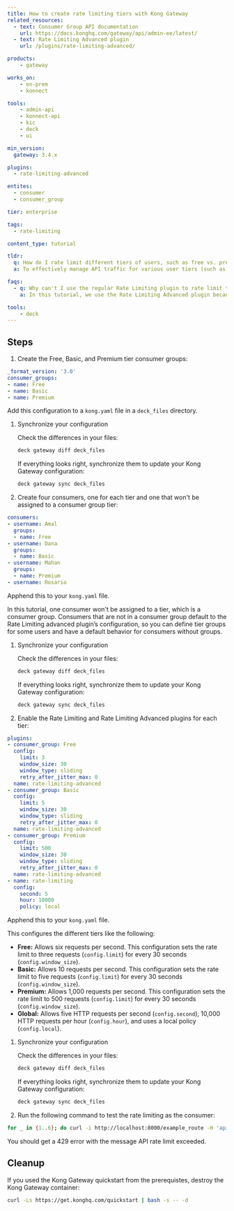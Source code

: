 ```yaml
---
title: How to create rate limiting tiers with Kong Gateway
related_resources:
  - text: Consumer Group API documentation
    url: https://docs.konghq.com/gateway/api/admin-ee/latest/
  - text: Rate Limiting Advanced plugin
    url: /plugins/rate-limiting-advanced/

products:
    - gateway

works_on:
    - on-prem
    - konnect

tools:
    - admin-api
    - konnect-api
    - kic
    - deck
    - ui

min_version:
  gateway: 3.4.x

plugins: 
  - rate-limiting-advanced

entites:
  - consumer
  - consumer_group

tier: enterprise

tags:
  - rate-limiting

content_type: tutorial

tldr: 
  q: How do I rate limit different tiers of users, such as free vs. premium subscribers, in my API using Kong Gateway?
  a: To effectively manage API traffic for various user tiers (such as free, basic, and premium subscribers) you can create consumer groups for each tier and assign individual consumers to these groups. Then, configure the Rate Limiting Advanced plugin to apply specific rate limits based on these groups. This setup allows you to enforce customized request limits for each tier, ensuring fair usage and optimizing performance for high-value users.

faqs:
  - q: Why can't I use the regular Rate Limiting plugin to rate limit tiers of consumers?
    a: In this tutorial, we use the Rate Limiting Advanced plugin because it supports sliding windows, which we use to apply the rate limiting logic while taking into account previous hit rates (from the window that immediately precedes the current) using a dynamic weight.

tools:
    - deck
---
```


## Steps

1. Create the Free, Basic, and Premium tier consumer groups:
  ```yaml
  _format_version: '3.0'
  consumer_groups:
  - name: Free
  - name: Basic
  - name: Premium
  ```
  Add this configuration to a `kong.yaml` file in a `deck_files` directory.

1. Synchronize your configuration

   Check the differences in your files:
   ```sh
   deck gateway diff deck_files
   ```

   If everything looks right, synchronize them to update your Kong Gateway configuration:
   ```sh
   deck gateway sync deck_files
   ```

1. Create four consumers, one for each tier and one that won't be assigned to a consumer group tier:
  
  ```yaml
  consumers:
  - username: Amal
    groups:
    - name: Free
  - username: Dana
    groups:
    - name: Basic
  - username: Mahan
    groups:
    - name: Premium
  - username: Rosario
  ```

  Apphend this to your `kong.yaml` file. 

  In this tutorial, one consumer won't be assigned to a tier, which is a consumer group. Consumers that are not in a consumer group default to the Rate Limiting advanced plugin’s configuration, so you can define tier groups for some users and have a default behavior for consumers without groups.

1. Synchronize your configuration

   Check the differences in your files:
   ```sh
   deck gateway diff deck_files
   ```

   If everything looks right, synchronize them to update your Kong Gateway configuration:
   ```sh
   deck gateway sync deck_files
   ```

1. Enable the Rate Limiting and Rate Limiting Advanced plugins for each tier:
  ```yaml
  plugins:
  - consumer_group: Free
    config:
      limit: 3
      window_size: 30
      window_type: sliding
      retry_after_jitter_max: 0
    name: rate-limiting-advanced
  - consumer_group: Basic
    config:
      limit: 5
      window_size: 30
      window_type: sliding
      retry_after_jitter_max: 0
    name: rate-limiting-advanced
  - consumer_group: Premium
    config:
      limit: 500
      window_size: 30
      window_type: sliding
      retry_after_jitter_max: 0
    name: rate-limiting-advanced
  - name: rate-limiting
    config:
      second: 5
      hour: 10000
      policy: local
  ```
  Apphend this to your `kong.yaml` file.
  
  This configures the different tiers like the following:
  * **Free:** Allows six requests per second. This configuration sets the rate limit to three requests (`config.limit`) for every 30 seconds (`config.window_size`).
  * **Basic:** Allows 10 requests per second. This configuration sets the rate limit to five requests (`config.limit`) for every 30 seconds (`config.window_size`).
  * **Premium:** Allows 1,000 requests per second. This configuration sets the rate limit to 500 requests (`config.limit`) for every 30 seconds (`config.window_size`).
  * **Global:** Allows five HTTP requests per second (`config.second`), 10,000 HTTP requests per hour (`config.hour`), and uses a local policy (`config.local`).

1. Synchronize your configuration

   Check the differences in your files:
   ```sh
   deck gateway diff deck_files
   ```

   If everything looks right, synchronize them to update your Kong Gateway configuration:
   ```sh
   deck gateway sync deck_files
   ```

1. Run the following command to test the rate limiting as the consumer:

  ```sh
  for _ in {1..6}; do curl -i http://localhost:8000/example_route -H 'apikey:example_key'; echo; done
  ```

  You should get a 429 error with the message API rate limit exceeded.

## Cleanup

If you used the Kong Gateway quickstart from the prerequistes, destroy the Kong Gateway container:

```sh
curl -Ls https://get.konghq.com/quickstart | bash -s -- -d
```


